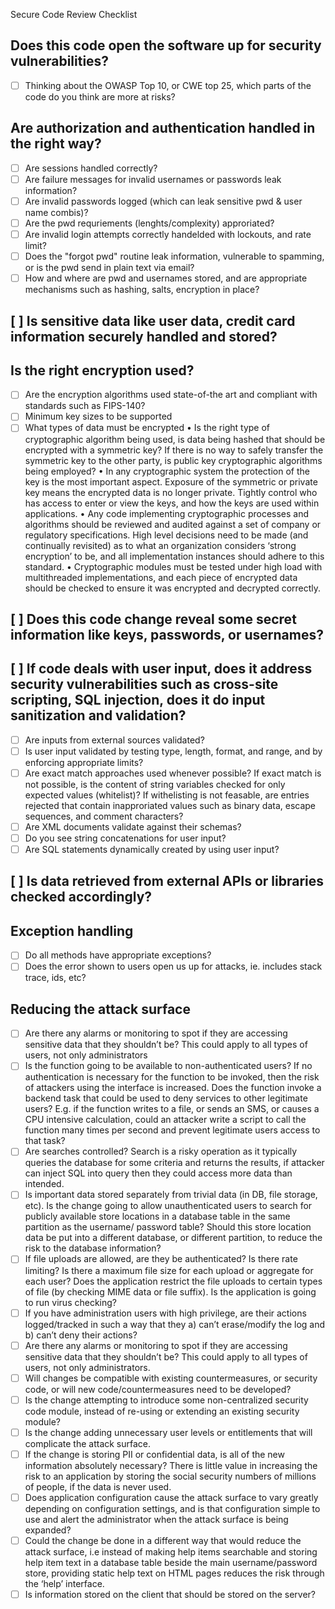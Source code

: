 Secure Code Review Checklist

## Does this code open the software up for security vulnerabilities?
- [ ] Thinking about the OWASP Top 10, or CWE top 25, which parts of the code do you think are more at risks?

## Are authorization and authentication handled in the right way?
- [ ] Are sessions handled correctly?
- [ ] Are failure messages for invalid usernames or passwords leak information?
- [ ] Are invalid passwords logged (which can leak sensitive pwd & user name combis)?
- [ ] Are the pwd requriements (lenghts/complexity) approriated?
- [ ] Are invalid login attempts correctly handelded with lockouts, and rate limit?
- [ ] Does the "forgot pwd" routine leak information, vulnerable to spamming, or is the pwd send in plain text via email?
- [ ] How and where are pwd and usernames stored, and are appropriate mechanisms such as hashing, salts, encryption in place?
## [ ] Is sensitive data like user data, credit card information securely handled and stored?
## Is the right encryption used?
- [ ] Are the encryption algorithms used state-of-the art and compliant with standards such as FIPS-140?
- [ ] Minimum key sizes to be supported
- [ ] What types of data must be encrypted
• Is the right type of cryptographic algorithm being used, is data being hashed that should be encrypted with a
symmetric key? If there is no way to safely transfer the symmetric key to the other party, is public key cryptographic
algorithms being employed?
• In any cryptographic system the protection of the key is the most important aspect. Exposure of the symmetric or
private key means the encrypted data is no longer private. Tightly control who has access to enter or view the keys,
and how the keys are used within applications.
• Any code implementing cryptographic processes and algorithms should be reviewed and audited against a set of
company or regulatory specifications. High level decisions need to be made (and continually revisited) as to what an
organization considers ‘strong encryption’ to be, and all implementation instances should adhere to this standard.
• Cryptographic modules must be tested under high load with multithreaded implementations, and each piece of
encrypted data should be checked to ensure it was encrypted and decrypted correctly.
## [ ] Does this code change reveal some secret information like keys, passwords, or usernames?
## [ ] If code deals with user input, does it address security vulnerabilities such as cross-site scripting, SQL injection, does it do input sanitization and validation?
  - [ ] Are inputs from external sources validated?
  - [ ] Is user input validated by testing type, length, format, and range, and by enforcing appropriate limits?
  - [ ] Are exact match approaches used whenever possible? If exact match is not possible, is the content of string variables checked for only expected values (whitelist)? If withelisting is not feasable, are entries rejected that contain inapproriated values such as binary data, escape sequences, and comment characters?
- [ ] Are XML documents validate against their schemas?
- [ ] Do you see string concatenations for user input? 
- [ ]  Are SQL statements dynamically created by using user input?

## [ ] Is data retrieved from external APIs or libraries checked accordingly?


## Exception handling
- [ ] Do all methods have appropriate exceptions?
- [ ] Does the error shown to users open us up for attacks, ie. includes stack trace, ids, etc? 

## Reducing the attack surface
- [ ] Are there any alarms or monitoring to spot if they are accessing sensitive data that they shouldn’t be? This could
apply to all types of users, not only administrators
- [ ] Is the function going to be available to non-authenticated users? If no authentication is necessary for the function
to be invoked, then the risk of attackers using the interface is increased. Does the function invoke a backend task that
could be used to deny services to other legitimate users? E.g. if the function writes to a file, 
or sends an SMS, or causes a CPU intensive calculation, could an attacker write a
script to call the function many times per second and prevent legitimate users access to that task?
- [ ] Are searches controlled? Search is a risky operation as it typically queries the database for some criteria and returns
the results, if attacker can inject SQL into query then they could access more data than intended.
- [ ] Is important data stored separately from trivial data (in DB, file storage, etc). Is the change going to allow unauthenticated
users to search for publicly available store locations in a database table in the same partition as the username/
password table? Should this store location data be put into a different database, or different partition, to reduce the
risk to the database information?
- [ ] If file uploads are allowed, are they be authenticated? Is there rate limiting? Is there a maximum file size for each
upload or aggregate for each user? Does the application restrict the file uploads to certain types of file (by checking
MIME data or file suffix). Is the application is going to run virus checking?
- [ ] If you have administration users with high privilege, are their actions logged/tracked in such a way that they a) can’t
erase/modify the log and b) can’t deny their actions?
- [ ] Are there any alarms or monitoring to spot if they are accessing sensitive data that they shouldn’t be? This could
apply to all types of users, not only administrators.
- [ ] Will changes be compatible with existing countermeasures, or security code, or will new code/countermeasures
need to be developed?
- [ ] Is the change attempting to introduce some non-centralized security code module, instead of re-using or extending
an existing security module?
- [ ] Is the change adding unnecessary user levels or entitlements that will complicate the attack surface.
- [ ] If the change is storing PII or confidential data, is all of the new information absolutely necessary? There is little value
in increasing the risk to an application by storing the social security numbers of millions of people, if the data is never
used.
- [ ] Does application configuration cause the attack surface to vary greatly depending on configuration settings, and is
that configuration simple to use and alert the administrator when the attack surface is being expanded?
- [ ] Could the change be done in a different way that would reduce the attack surface, i.e instead of making help items
searchable and storing help item text in a database table beside the main username/password store, providing static
help text on HTML pages reduces the risk through the ‘help’ interface.
- [ ] Is information stored on the client that should be stored on the server?
